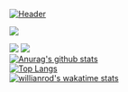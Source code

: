 [![Header](https://raw.githubusercontent.com/MartinHeinz/MartinHeinz/master/readme_header.png "Header")](https://github.com/Arinonia)

![](https://img.shields.io/badge/Editor-IntelliJ_IDEA-informational?style=flat&logo=intellij-idea&logoColor=white&color=2bbc8a)

![](https://img.shields.io/youtube/channel/views/UCM9HY6s4K7HeaMwqTgEey6g)
![](https://komarev.com/ghpvc/?username=Arinonia&style=flat-square)<br>
[![Anurag's github stats](https://github-readme-stats.vercel.app/api?username=Arinonia&theme=blue-green)](https://github.com/Arinonia)<br>
[![Top Langs](https://github-readme-stats.vercel.app/api/top-langs/?username=Arinonia&layout=compact&theme=blue-green)](https://github.com/Arinonia)<br>
[![willianrod's wakatime stats](https://github-readme-stats.vercel.app/api/wakatime?username=Arinonia)](https://github.com/Arinonia)

<!--
**Arinonia/Arinonia** is a ✨ _special_ ✨ repository because its `README.md` (this file) appears on your GitHub profile.

Here are some ideas to get you started:

- 🔭 I’m currently working on ...
- 🌱 I’m currently learning ...
- 👯 I’m looking to collaborate on ...
- 🤔 I’m looking for help with ...
- 💬 Ask me about ...
- 📫 How to reach me: ...
- 😄 Pronouns: ...
- ⚡ Fun fact: ...
-->

